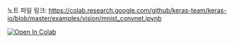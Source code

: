노트 파일 링크: https://colab.research.google.com/github/keras-team/keras-io/blob/master/examples/vision/mnist_convnet.ipynb

[![Open In Colab](https://colab.research.google.com/assets/colab-badge.svg)](https://colab.research.google.com/github/tensorflow/docs/blob/master/site/en/tutorials/keras/classification.ipynb)

